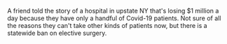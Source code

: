 A friend told the story of a hospital in upstate NY that's losing $1 million a day because they have only a handful of Covid-19 patients. Not sure of all the reasons they can't take other kinds of patients now, but there is a statewide ban on elective surgery.  
